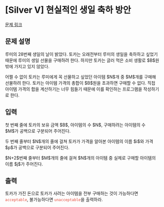# [Silver V] 현실적인 생일 축하 방안

[문제 링크](https://www.acmicpc.net/problem/33664) 

## 문제 설명

<p>루미의 28번째 생일의 날이 밝았다. 토카는 오래전부터 루미의 생일을 축하하고 싶었기 때문에 루미의 생일 선물을 구매하려 한다. 하지만 토카는 글러 먹은 소비 생활로 $B$원밖에 가지고 있지 않았다.</p>

<p>어쩔 수 없이 토카는 루미에게 꼭 선물하고 싶었던 아이템 $N$개 중 $M$개를 구매해 선물하려 한다. 토카는 아이템 가격의 총합이 $B$원을 초과하면 구매할 수 없다. 직접 아이템 가격의 합을 계산하기는 너무 힘들기 때문에 이를 확인하는 프로그램을 작성하기로 한다.</p>

## 입력 

 <p>첫 번째 줄에 토카의 보유 금액 $B$, 아이템의 수 $N$, 구매하려는 아이템의 수 $M$가 공백으로 구분되어 주어진다.</p>

<p>두 번째 줄부터 $N$개의 줄에 걸쳐 토카가 가격을 알아본 아이템의 이름 $i$와 가격 $p$가 공백으로 구분되어 주어진다.</p>

<p>$N+2$번째 줄부터 $M$개의 줄에 걸쳐 $N$개의 아이템 중 실제로 구매할 아이템의 이름 $j$가 주어진다.</p>

## 출력 

 <p>토카가 가진 돈으로 토카가 사려는 아이템을 전부 구매하는 것이 가능하다면 <span data-darkreader-inline-color="" style="color: rgb(231, 76, 60); --darkreader-inline-color: var(--darkreader-text-e74c3c, #e95849);"><code>acceptable</code></span>, 불가능하다면 <span data-darkreader-inline-color="" style="color: rgb(231, 76, 60); --darkreader-inline-color: var(--darkreader-text-e74c3c, #e95849);"><code>unacceptable</code></span>을 출력하라.</p>

